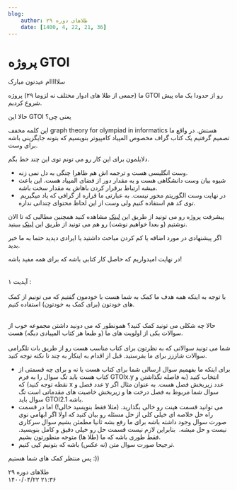 ```yaml
---
blog:
    author: طلاهای دوره ۲۹
    date: [1400, 4, 22, 21, 36]
---
```

# پروژه GTOI

<div class="cnt">
<p>سلااااام عیدتون مبارک</p>

<p>ما (جمعی از طلا های ادوار مختلف نه لزوما ۲۹) پروژه GTOI رو از حدودا یک ماه پیش شروع کردیم.</p>

<p>حالا این GTOI یعنی چی؟</p>
<p>این کلمه مخفف graph theory for olympiad in informatics هستش. در واقع ما تصمیم گرفتیم یک کتاب گراف مخصوص المپیاد کامپیوتر بنویسیم که بتونه جایگزینی باشه برای وست.</p>

<p>دلایلمون برای این کار رو می تونم توی این چند خط بگم.</p>
<ul>
<li>وست انگلیسی هست و ترجمه اش هم ظاهرا چنگی به دل نمی زنه.</li>
<li>شیوه بیان وست دانشگاهی هست و یه مقدار دور از فضای المپیاد هست. این باعث میشه ارتباط برقرار کردن باهاش یه مقدار سخت باشه.</li>
<li> در نهایت وست الگوریتم محور نیست. به عبارتی ما قراره از گرافی که یاد میگیریم توی کد هم استفاده کنیم ولی وست از این لحاظ محتوای چندانی نداره.</li>
</ul>

<p>پیشرفت پروژه رو می تونید از طریق این <a href="https://gtoi.shaazzz.ir/statistics">لینک</a> مشاهده کنید همچنین مطالبی که تا الان نوشتیم (و بعدا خواهیم نوشت) رو هم می تونید از طریق این <a href="https://gtoi.shaazzz.ir/">لینک</a> ببینید.</p>

<p>اگر پیشنهادی در مورد اضافه یا کم کردن مباحث داشتید یا ایرادی دیدید حتما به ما خبر بدید.</p>

<p>در نهایت امیدواریم که حاصل کار کتابی باشه که برای همه مفید باشه!<br/><br/><br/>آپدیت ۱‌ :<br/><br/>با توجه به اینکه همه هدف ما کمک به شما هست با خودمون گفتیم که می تونیم از کمک های خودتون (برای کمک به خودتون) استفاده کنیم. <br/> </p>
<p>حالا چه شکلی می تونید کمک کنید؟‌ همونطور که می دونید داشتن مجموعه خوب از سوالات یکی از اولویت های ما (و طبعا هر کتاب المپیادی دیگه) هست.<br/><br/>شما می تونید سوالاتی که به نظرتون برای کتاب مناسب هست رو از طریق بات تلگرامی سوالات شاززز برای ما بفرستید. قبل از اقدام به اینکار به چند تا نکته توجه کنید.</p>
<ul>
<li>برای اینکه ما بفهمیم سوال ارسالی شما برای کتاب هست یا نه و برای چه قسمتی از کتاب هست باید تگ سوال را به فرم GTOIx.y انتخاب کنید (به فاصله نگذاشتن و نقطه توجه کنید) که x عدد فصل و y عدد زیربخش فصل هست. به عنوان مثال اگر سوال شما مربوط به فصل درخت ها و زیربخش خاصیت های مقدماتی است تگ سوال باید GTOI2.1 باشه.</li>
<li>می توانید قسمت هینت رو خالی بگذارید. (مثلا فقط بنویسید خالی!) اما در قسمت راه حل خلاصه ای خیلی کلی از حل مسئله رو بیان کنید که اولا اگر ابهامی توی صورت سوال وجود داشته باشه برای ما رفع بشه ثانیا مطمئن بشیم سوال سرکاری نیست و حل میشه.  بنابراین لازم نیست قسمت حل رو خیلی دقیق و کامل بنویسید. فقط طوری باشه که ما (طلا ها) متوجه منظورتون بشیم.</li>
<li>ترجیحا صورت سوال متن (نه عکس) باشه که بتونیم کپی کنیم.</li>
</ul>
<p>پس منتظر کمک های شما هستیم :))</p>
</div>

<div class="blog-info">
    <div class="blog-author">طلاهای دوره ۲۹</div>
    <div class="blog-date">۱۴۰۰/۰۴/۲۲ ۲۱:۳۶</div>
</div>

